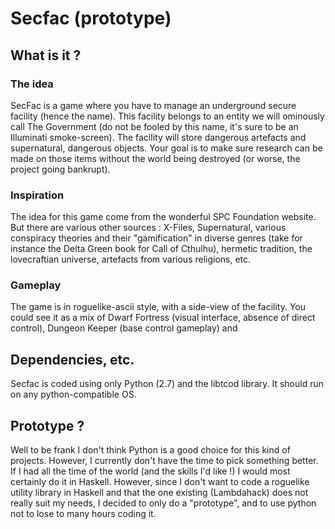 # Secfac (prototype)

## What is it ?

### The idea 

SecFac is a game where you have to manage an underground secure facility (hence
the name).  This facility belongs to an entity we will ominously call The
Government (do not be fooled by this name, it's sure to be an Illuminati
smoke-screen). The facility will store dangerous artefacts and supernatural,
dangerous objects. Your goal is to make sure research can be made on those
items without the world being destroyed (or worse, the project going bankrupt).

### Inspiration 

The idea for this game come from the wonderful SPC Foundation website. But
there are various other sources : X-Files, Supernatural, various conspiracy
theories and their "gamification" in diverse genres (take for instance the
Delta Green book for Call of Cthulhu), hermetic tradition, the lovecraftian
universe, artefacts from various religions, etc.

### Gameplay 

The game is in roguelike-ascii style, with a side-view of the facility. You
could see it as a mix of Dwarf Fortress (visual interface, absence of direct
control), Dungeon Keeper (base control gameplay) and 

## Dependencies, etc.

Secfac is coded using only Python (2.7) and the libtcod library.
It should run on any python-compatible OS.

## Prototype ?

Well to be frank I don't think Python is a good choice for this kind of
projects. However, I currently don't have the time to pick something better. If
I had all the time of the world (and the skills I'd like !) I would most
certainly do it in Haskell. However, since I don't want to code a roguelike
utility library in Haskell and that the one existing (Lambdahack) does not
really suit my needs, I decided to only do a "prototype", and to use python not
to lose to many hours coding it.
